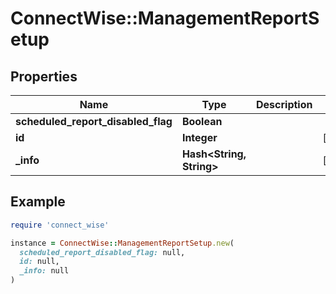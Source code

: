 # ConnectWise::ManagementReportSetup

## Properties

| Name | Type | Description | Notes |
| ---- | ---- | ----------- | ----- |
| **scheduled_report_disabled_flag** | **Boolean** |  |  |
| **id** | **Integer** |  | [optional] |
| **_info** | **Hash&lt;String, String&gt;** |  | [optional] |

## Example

```ruby
require 'connect_wise'

instance = ConnectWise::ManagementReportSetup.new(
  scheduled_report_disabled_flag: null,
  id: null,
  _info: null
)
```

